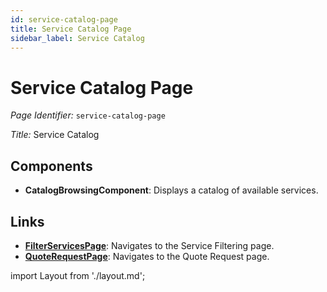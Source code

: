 ```yaml
---
id: service-catalog-page
title: Service Catalog Page
sidebar_label: Service Catalog
---
```


# Service Catalog Page

*Page Identifier:* `service-catalog-page`

*Title:* Service Catalog

## Components
- **CatalogBrowsingComponent**: Displays a catalog of available services.

## Links
- [**FilterServicesPage**](/): Navigates to the Service Filtering page.
- [**QuoteRequestPage**](/): Navigates to the Quote Request page.

import Layout from './layout.md';

<Layout />


